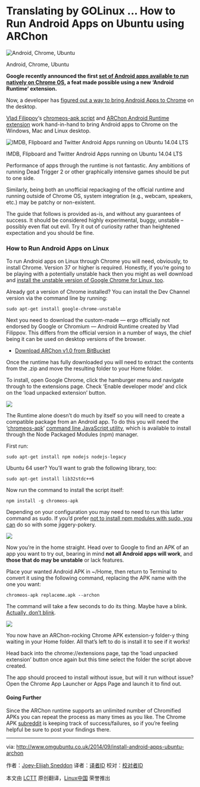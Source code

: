 Translating by GOLinux ...
How to Run Android Apps on Ubuntu using ARChon
================================================================================
![Android, Chrome, Ubuntu](http://www.omgubuntu.co.uk/wp-content/uploads/2014/09/android-ubuntu.jpg)

Android, Chrome, Ubuntu

**Google recently announced the first [set of Android apps available to run natively on Chrome OS][1], a feat made possible using a new ‘Android Runtime’ extension.**

Now, a developer has [figured out a way to bring Android Apps to Chrome][2] on the desktop.

[Vlad Filippov][3]‘s [chromeos-apk script][4] and [ARChon Android Runtime extension][5] work hand-in-hand to bring Android apps to Chrome on the Windows, Mac and Linux desktop.

![IMDB, Flipboard and Twitter Android Apps running on Ubuntu 14.04 LTS](http://www.omgubuntu.co.uk/wp-content/uploads/2014/09/android-apps-on-linux.jpg)

IMDB, Flipboard and Twitter Android Apps running on Ubuntu 14.04 LTS

Performance of apps through the runtime is not fantastic. Any ambitions of running Dead Trigger 2 or other graphically intensive games should be put to one side.

Similarly, being both an unofficial repackaging of the official runtime and running outside of Chrome OS, system integration (e.g., webcam, speakers, etc.) may be patchy or non-existent.

The guide that follows is provided as-is, and without any guarantees of success. It should be considered highly experimental, buggy, unstable – possibly even flat out evil. Try it out of curiosity rather than heightened expectation and you should be fine.

### How to Run Android Apps on Linux ###

To run Android apps on Linux through Chrome you will need, obviously, to install Chrome. Version 37 or higher is required. Honestly, if you’re going to be playing with a potentially unstable hack then you might as well download and [install the unstable version of Google Chrome for Linux, too][6].

Already got a version of Chrome installed? You can install the Dev Channel version via the command line by running:

    sudo apt-get install google-chrome-unstable

Next you need to download the custom-made — ergo officially not endorsed by Google or Chromium — Android Runtime created by Vlad Filippov. This differs from the official version in a number of ways, the chief being it can be used on desktop versions of the browser.

- [Download ARChon v1.0 from BitBucket][7]

Once the runtime has fully downloaded you will need to extract the contents from the .zip and move the resulting folder to your Home folder.

To install, open Google Chrome, click the hamburger menu and navigate through to the extensions page. Check ‘Enable developer mode’ and click on the ‘load unpacked extension’ button.

![](http://www.omgubuntu.co.uk/wp-content/uploads/2014/09/chromeos-apk-extensions.jpg)

The Runtime alone doesn’t do much by itself so you will need to create a compatible package from an Android app. To do this you will need the ‘[chromeos-apk][8]’ [command line JavaScript utility][9], which is available to install through the Node Packaged Modules (npm) manager.

First run:

    sudo apt-get install npm nodejs nodejs-legacy

Ubuntu 64 user? You’ll want to grab the following library, too:

    sudo apt-get install lib32stdc++6

Now run the command to install the script itself:

    npm install -g chromeos-apk

Depending on your configuration you may need to need to run this latter command as sudo. If you’d prefer [not to install npm modules with sudo, you can][10] do so with some jiggery-pokery.

![](http://www.omgubuntu.co.uk/wp-content/uploads/2014/09/chromeos-apk-npm.jpg)

Now you’re in the home straight. Head over to Google to find an APK of an app you want to try out, bearing in mind **not all Android apps will work**, and **those that do may be unstable** or lack features.

Place your wanted Android APK in ~/Home, then return to Terminal to convert it using the following command, replacing the APK name with the one you want:

    chromeos-apk replaceme.apk --archon

The command will take a few seconds to do its thing. Maybe have a blink. [Actually, don’t blink][11]. 

![](http://www.omgubuntu.co.uk/wp-content/uploads/2014/09/chromeos-apk-archon-750x184.jpg)

You now have an ARChon-rocking Chrome APK extension-y folder-y thing waiting in your Home folder. All that’s left to do is install it to see if it works!

Head back into the chrome://extensions page, tap the ‘load unpacked extension’ button once again but this time select the folder the script above created.

The app should proceed to install without issue, but will it run without issue? Open the Chrome App Launcher or Apps Page and launch it to find out.

#### Going Further ####

Since the ARChon runtime supports an unlimited number of Chromified APKs you can repeat the process as many times as you like. The Chrome APK [subreddit][12] is keeping track of success/failures, so if you’re feeling helpful be sure to post your findings there.

--------------------------------------------------------------------------------

via: http://www.omgubuntu.co.uk/2014/09/install-android-apps-ubuntu-archon

作者：[Joey-Elijah Sneddon][a]
译者：[译者ID](https://github.com/译者ID)
校对：[校对者ID](https://github.com/校对者ID)

本文由 [LCTT](https://github.com/LCTT/TranslateProject) 原创翻译，[Linux中国](http://linux.cn/) 荣誉推出

[a]:https://plus.google.com/117485690627814051450/?rel=author
[1]:http://www.omgchrome.com/first-4-chrome-android-apps-released/
[2]:http://www.omgchrome.com/run-android-apps-on-windows-mac-linux-archon/
[3]:https://github.com/vladikoff/
[4]:https://github.com/vladikoff/chromeos-apk
[5]:https://github.com/vladikoff/chromeos-apk/blob/master/archon.md
[6]:http://www.chromium.org/getting-involved/dev-channel
[7]:https://bitbucket.org/vladikoff/archon/get/v1.0.zip
[8]:https://github.com/vladikoff/chromeos-apk/blob/master/README.md
[9]:https://github.com/vladikoff/chromeos-apk/blob/master/README.md
[10]:http://stackoverflow.com/questions/19352976/npm-modules-wont-install-globally-without-sudo/21712034#21712034
[11]:https://www.youtube.com/watch?v=jKXLkWrBo7o
[12]:http://www.reddit.com/r/chromeapks
